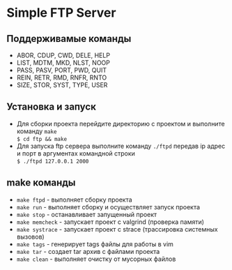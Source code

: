 # Simple FTP Server

## Поддерживамые команды

* ABOR, CDUP, CWD,  DELE, HELP
* LIST, MDTM, MKD,  NLST, NOOP
* PASS, PASV, PORT, PWD,  QUIT
* REIN, RETR, RMD,  RNFR, RNTO
* SIZE, STOR, SYST, TYPE, USER

## Установка и запуск

* Для сборки проекта перейдите директорию с проектом и
выполните команду `make`  
  `$ cd ftp && make`
* Для запуска ftp сервера выполните команду `./ftpd` передав ip адрес и порт
в аргументах командной строки  
  `$ ./ftpd 127.0.0.1 2000`

## make команды

* `make ftpd` - выполняет сборку проекта
* `make run` - выполняет сборку и осуществляет запуск проекта
* `make stop` - останавливает запущенный проект
* `make memcheck` - запускает проект с valgrind (проверка памяти)
* `make systrace` - запускает проект с strace (трассировка системных вызовов)
* `make tags` - генерирует tags файлы для работы в vim
* `make tar` - создает tar архив с файлами проекта
* `make clean` - выполняет очистку от мусорных файлов

